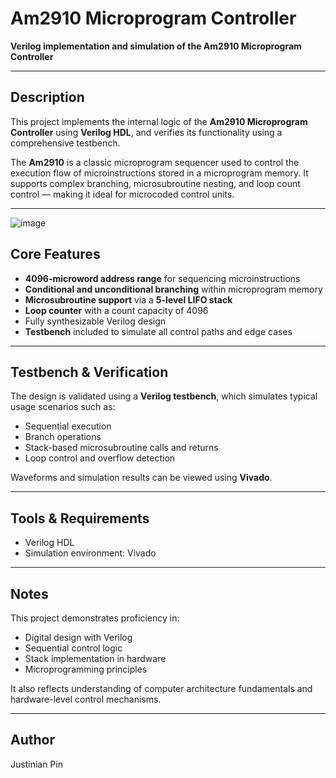 # Am2910 Microprogram Controller

**Verilog implementation and simulation of the Am2910 Microprogram Controller**

---

## Description

This project implements the internal logic of the **Am2910 Microprogram Controller** using **Verilog HDL**, and verifies its functionality using a comprehensive testbench.

The **Am2910** is a classic microprogram sequencer used to control the execution flow of microinstructions stored in a microprogram memory. It supports complex branching, microsubroutine nesting, and loop count control — making it ideal for microcoded control units.

---
![image](https://github.com/user-attachments/assets/6a2c6248-8a7b-45e2-a96e-49380fb6b40f)

## Core Features

- **4096-microword address range** for sequencing microinstructions
- **Conditional and unconditional branching** within microprogram memory
- **Microsubroutine support** via a **5-level LIFO stack**
- **Loop counter** with a count capacity of 4096
- Fully synthesizable Verilog design
- **Testbench** included to simulate all control paths and edge cases

---

## Testbench & Verification

The design is validated using a **Verilog testbench**, which simulates typical usage scenarios such as:
- Sequential execution
- Branch operations
- Stack-based microsubroutine calls and returns
- Loop control and overflow detection

Waveforms and simulation results can be viewed using **Vivado**.

---

## Tools & Requirements

- Verilog HDL
- Simulation environment: Vivado

---

## Notes

This project demonstrates proficiency in:
- Digital design with Verilog
- Sequential control logic
- Stack implementation in hardware
- Microprogramming principles

It also reflects understanding of computer architecture fundamentals and hardware-level control mechanisms.

---

## Author

Justinian Pin
